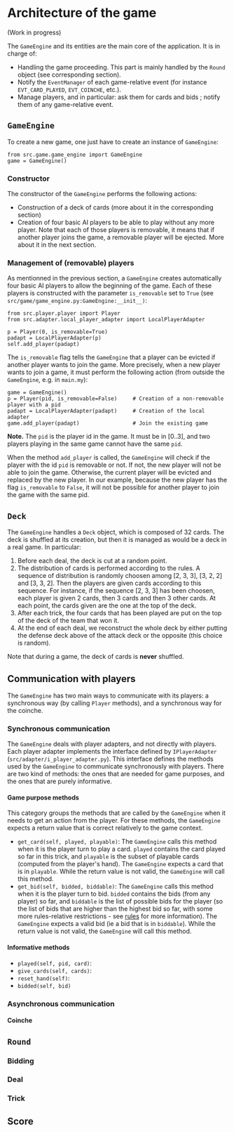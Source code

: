 # Architecture of the game

(Work in progress)

The `GameEngine` and its entities are the main core of the application. It is 
in charge of:

* Handling the game proceeding. This part is mainly handled by the `Round` object (see 
corresponding section).
* Notify the `EventManager` of each game-relative event (for instance `EVT_CARD_PLAYED`, 
`EVT_COINCHE`, etc.).
* Manage players, and in particular: ask them for cards and bids ; notify them of any
game-relative event.

## `GameEngine`

To create a new game, one just have to create an instance of `GameEngine`:
```
from src.game.game_engine import GameEngine
game = GameEngine()
```

### Constructor

The constructor of the `GameEngine` performs the following actions:

* Construction of a deck of cards (more about it in the corresponding section)
* Creation of four basic AI players to be able to play without any more player. Note that
each of those players is removable, it means that if another player joins the game, 
a removable player will be ejected. More about it in the next section.

### Management of (removable) players
As mentionned in the previous section, a `GameEngine` creates automatically four basic 
AI players to allow the beginning of the game. Each of these players is constructed with
the parameter `is_removable` set to `True` (see `src/game/game_engine.py:GameEngine:__init__)`:

```
from src.player.player import Player
from src.adapter.local_player_adapter import LocalPlayerAdapter

p = Player(0, is_removable=True)
padapt = LocalPlayerAdapter(p)
self.add_player(padapt)
```

The `is_removable` flag tells the `GameEngine` that a player can be evicted if another
player wants to join the game. More precisely, when a new player wants to join a game, 
it must perform the following action (from outside the `GameEngine`, e.g. in `main.my`):

```
game = GameEngine()
p = Player(pid, is_removable=False)     # Creation of a non-removable player with a pid
padapt = LocalPlayerAdapter(padapt)     # Creation of the local adapter
game.add_player(padapt)                 # Join the existing game
```

**Note.** The `pid` is the player id in the game. It must be in [0..3], and two 
players playing in the same game cannot have the same `pid`.

When the method `add_player` is called, the `GameEngine` will check if the 
player with the id `pid` is removable or not. If not, the new player will not
be able to join the game. Otherwise, the current player will be evicted and replaced
by the new player. In our example, because the new player has the flag `is_removable` 
to `False`, it will not be possible for another player to join the game with 
the same pid.


## `Deck`
The `GameEngine` handles a `Deck` object, which is composed of 32 cards. The deck is 
shuffled at its creation, but then it is managed as would be a deck in a real game.
In particular:

1. Before each deal, the deck is cut at a random point.
1. The distribution of cards is performed according to the rules. A sequence 
of distribution is randomly choosen among [2, 3, 3], [3, 2, 2] and [3, 3, 2].
Then the players are given cards according to this sequence. For instance, if
the sequence [2, 3, 3] has been choosen, each player is given 2 cards, then 3 cards
and then 3 other cards. At each point, the cards given are the one at the top of the deck. 
1. After each trick, the four cards that has been played are put on the top of the
deck of the team that won it.
1. At the end of each deal, we reconstruct the whole deck by either putting the defense
deck above of the attack deck or the opposite (this choice is random).

Note that during a game, the deck of cards is **never** shuffled.


## Communication with players

The `GameEngine` has two main ways to communicate with its players: a synchronous
way (by calling `Player` methods), and a synchronous way for the coinche.

### Synchronous communication

The `GameEngine` deals with player adapters, and not directly with players.
Each player adapter implements the interface defined by `IPlayerAdapter` 
(`src/adapter/i_player_adapter.py`). This interface defines the methods 
used by the `GameEngine` to communicate synchronously with players. 
There are two kind of methods: the ones that are needed for game
purposes, and the ones that are purely informative. 

#### Game purpose methods

This category groups the methods that are called by the `GameEngine`
when it needs to get an action from the player. For these methods, 
the `GameEngine` expects a return value that is correct relatively to 
the game context.

* `get_card(self, played, playable)`: The `GameEngine` calls this method
when it is the player turn to play a card. `played` contains the card
played so far in this trick, and `playable` is the subset of playable
cards (computed from the player's hand). The `GameEngine` expects a card 
that is in `playable`. While the return value is not valid, the `GameEngine`
will call this method.
* `get_bid(self, bidded, biddable)`: The `GameEngine` calls this method 
when it is the player turn to bid. `bidded` contains the bids (from any player)
so far, and `biddable` is the list of possible bids for the player (so the 
list of bids that are higher than the highest bid so far, with some more 
rules-relative restrictions - see [rules](coinche_rules.md) for more information).
The `GameEngine` expects a valid bid (ie a bid that is in `biddable`). While 
the return value is not valid, the `GameEngine` will call this method.

#### Informative methods

* `played(self, pid, card)`:
* `give_cards(self, cards)`:  
* `reset_hand(self)`:
* `bidded(self, bid)`

### Asynchronous communication

#### Coinche


## `Round`

### Bidding

### Deal

### Trick

## Score

